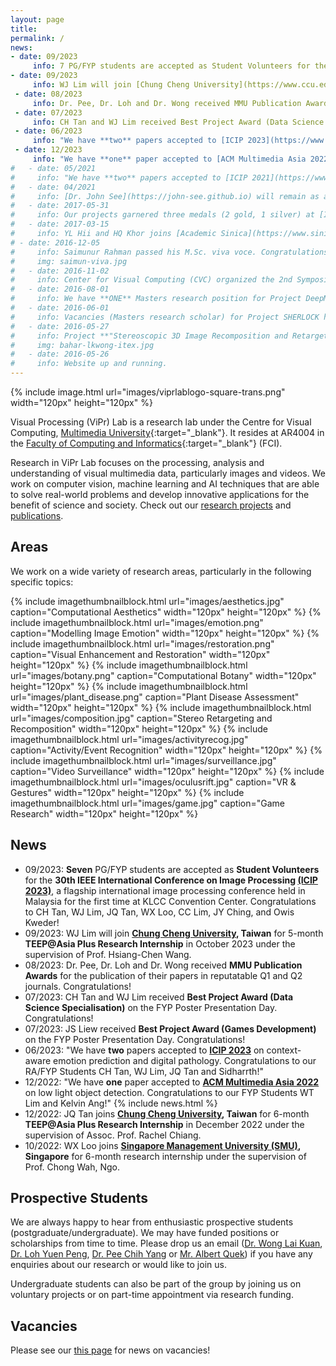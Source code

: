 ```yaml
---
layout: page
title:
permalink: /
news:
- date: 09/2023
     info: 7 PG/FYP students are accepted as Student Volunteers for the [ICIP 2023](https://www.2023.ieeeicip.org/), a flagship international image processing conference, which will be held at KLCC Convention Center. Congratulations to CH Tan, WJ Lim, JQ Tan, WX Loo, CC Lim, JY Ching, and Owis Kweder! 
- date: 09/2023
     info: WJ Lim will join [Chung Cheng University](https://www.ccu.edu.tw/?Lang=en), Taiwan for 5-month research internship in October 2023 under the Taiwan Experience Education Program (TEEP) offered by Taiwan Government, under the supervision of [Prof. Hsiang-Chen Wang](https://deptime.ccu.edu.tw/p/405-1102-22900,c2239.php?Lang=en)
 - date: 08/2023
     info: Dr. Pee, Dr. Loh and Dr. Wong received MMU Publication Awards for the publication of their papers in top-tiered Q1 and Q2 journals. Congratulations! 
 - date: 07/2023
     info: CH Tan and WJ Lim received Best Project Award (Data Science Specialisation) on the FYP Poster Presentation Day. Congratulations! 
 - date: 06/2023
     info: "We have **two** papers accepted to [ICIP 2023](https://www.2023.ieeeicip.org/) on context-aware emotion prediction and digital pathology. Congratulations to our RA/FYP Students CH Tan, WJ Lim, JQ Tan and Sidharrth!"
 - date: 12/2023
     info: "We have **one** paper accepted to [ACM Multimedia Asia 2022](https://www.mmasia2022.org/) on low light object detection. Congratulations to our FYP Students WT Lim and Kelvin Ang!"
#   - date: 05/2021
#     info: "We have **two** papers accepted to [ICIP 2021](https://www.2021.ieeeicip.org/) on aesthetics captioning and micro-expression spotting."
#   - date: 04/2021
#     info: [Dr. John See](https://john-see.github.io) will remain as an Associate Member of this lab, as he takes on a new role at Heriot-Watt University Malaysia."
#   - date: 2017-05-31
#     info: Our projects garnered three medals (2 gold, 1 silver) at [ITEX 2017](https://itex.com.my/)!
#   - date: 2017-03-15
#     info: YL Hii and HQ Khor joins [Academic Sinica](https://www.sinica.edu.tw/en), Taiwan for 3-month research internship under [Prof. Cheng Wen-Huang](https://www.citi.sinica.edu.tw/~whcheng/).
# - date: 2016-12-05
#     info: Saimunur Rahman passed his M.Sc. viva voce. Congratulations!
#     img: saimun-viva.jpg
#   - date: 2016-11-02
#     info: Center for Visual Computing (CVC) organized the 2nd Symposium on Visual Computing Research, which was held at Shaftsbury Asteria, Cyberjaya.
#   - date: 2016-08-01
#     info: We have **ONE** Masters research position for Project DeepME. More information [here](/research/jobs/).
#   - date: 2016-06-01
#     info: Vacancies (Masters research scholar) for Project SHERLOCK have been filled!
#   - date: 2016-05-27
#     info: Project **"Stereoscopic 3D Image Recomposition and Retargeting"** led by Lai Kuan (with Baharul, Chun Hau, Wong Chee Onn and Low Kok-Lim (NUS)) has won a Gold Award at ITEX 2016!
#     img: bahar-lkwong-itex.jpg
#   - date: 2016-05-26
#     info: Website up and running.
---
```

{% include image.html url="images/viprlablogo-square-trans.png" width="120px" height="120px"  %}

Visual Processing (ViPr) Lab is a research lab under the Centre for Visual Computing, [Multimedia University]{:target="_blank"}. It resides at AR4004 in the [Faculty of Computing and Informatics]{:target="_blank"} (FCI).

Research in ViPr Lab focuses on the processing, analysis and understanding of visual multimedia data, particularly images and videos. We work on computer vision, machine learning and AI techniques that are able to solve real-world problems and develop innovative applications for the benefit of science and society. Check out our [research projects](/research/) and [publications](/papers/).

## Areas

We work on a wide variety of research areas, particularly in the following specific topics:

{% include imagethumbnailblock.html url="images/aesthetics.jpg" caption="Computational Aesthetics" width="120px" height="120px"  %}
{% include imagethumbnailblock.html url="images/emotion.png" caption="Modelling Image Emotion" width="120px" height="120px"  %}
{% include imagethumbnailblock.html url="images/restoration.png" caption="Visual Enhancement and Restoration" width="120px" height="120px"  %}
{% include imagethumbnailblock.html url="images/botany.png" caption="Computational Botany" width="120px" height="120px"  %}
{% include imagethumbnailblock.html url="images/plant_disease.png" caption="Plant Disease Assessment" width="120px" height="120px"  %}
{% include imagethumbnailblock.html url="images/composition.jpg" caption="Stereo Retargeting and Recomposition" width="120px" height="120px"  %}
{% include imagethumbnailblock.html url="images/activityrecog.jpg" caption="Activity/Event Recognition" width="120px" height="120px"  %}
{% include imagethumbnailblock.html url="images/surveillance.jpg" caption="Video Surveillance" width="120px" height="120px"  %}
{% include imagethumbnailblock.html url="images/oculusrift.jpg" caption="VR & Gestures" width="120px" height="120px"  %}
{% include imagethumbnailblock.html url="images/game.jpg" caption="Game Research" width="120px" height="120px"  %}

## News

- 09/2023: **Seven** PG/FYP students are accepted as **Student Volunteers** for the **30th IEEE International Conference on Image Processing [(ICIP 2023)](https://www.2023.ieeeicip.org/)**, a flagship international image processing conference held in Malaysia for the first time at KLCC Convention Center. Congratulations to CH Tan, WJ Lim, JQ Tan, WX Loo, CC Lim, JY Ching, and Owis Kweder! 
- 09/2023: WJ Lim will join **[Chung Cheng University](https://www.ccu.edu.tw/?Lang=en), Taiwan** for 5-month **TEEP@Asia Plus Research Internship** in October 2023 under the supervision of Prof. Hsiang-Chen Wang.
 - 08/2023: Dr. Pee, Dr. Loh and Dr. Wong received **MMU Publication Awards** for the publication of their papers in reputatable Q1 and Q2 journals. Congratulations! 
 - 07/2023: CH Tan and WJ Lim received **Best Project Award (Data Science Specialisation)** on the FYP Poster Presentation Day. Congratulations!
 - 07/2023: JS Liew received **Best Project Award (Games Development)** on the FYP Poster Presentation Day. Congratulations!
 - 06/2023: "We have **two** papers accepted to **[ICIP 2023](https://www.2023.ieeeicip.org/)** on context-aware emotion prediction and digital pathology. Congratulations to our RA/FYP Students CH Tan, WJ Lim, JQ Tan and Sidharrth!"
 - 12/2022: "We have **one** paper accepted to **[ACM Multimedia Asia 2022](https://www.mmasia2022.org/)** on low light object detection. Congratulations to our FYP Students WT Lim and Kelvin Ang!"
{% include news.html %}
- 12/2022: JQ Tan joins **[Chung Cheng University](https://www.ccu.edu.tw/?Lang=en), Taiwan** for 6-month **TEEP@Asia Plus Research Internship** in December 2022 under the supervision of Assoc. Prof. Rachel Chiang.
- 10/2022: WX Loo joins **[Singapore Management University (SMU)](https://scis.smu.edu.sg/), Singapore** for 6-month research internship under the supervision of Prof. Chong Wah, Ngo.
  
## Prospective Students

We are always happy to hear from enthusiastic prospective students (postgraduate/undergraduate). We may have funded positions or scholarships from time to time. Please drop us an email ([Dr. Wong Lai Kuan], [Dr. Loh Yuen Peng], [Dr. Pee Chih Yang] or [Mr. Albert Quek]) if you have any enquiries about our research or would like to join us.

Undergraduate students can also be part of the group by joining us on voluntary projects or on part-time appointment via research funding.

## Vacancies

Please see our [this page](/research/jobs/) for news on vacancies!

[Multimedia University]: http://www.mmu.edu.my
[Faculty of Computing and Informatics]: http://fci.mmu.edu.my
[Dr. Loh Yuen Peng]: mailto:yploh@mmu.edu.my
[Dr. Wong Lai Kuan]: mailto:lkwong@mmu.edu.my
[Dr. Pee Chih Yang]: mailto:cypee@mmu.edu.my
[Mr. Albert Quek]: mailto:quek.albert@mmu.edu.my

